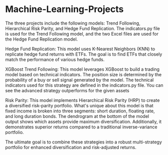# Machine-Learning-Projects
The three projects include the following models: Trend Following, Hierarchical Risk Parity, and Hedge Fund Replication. The indicators.py file is used for the Trend Following model, and the two Excel files are used for the Hedge Fund Replication model.

Hedge Fund Replication: This model uses K-Nearest Neighbors (KNN) to replicate hedge fund returns with ETFs. The goal is to find ETFs that closely match the performance of various hedge funds.

XGBoost Trend Following: This model leverages XGBoost to build a trading model based on technical indicators. The position size is determined by the probability of a buy or sell signal generated by the model. The technical indicators used for this strategy are defined in the indicators.py file. You can see the advanced strategy outperforms for the given assets 

Risk Parity: This model implements Hierarchical Risk Parity (HRP) to create a diversified risk-parity portfolio. What's unique about this model is that fixed income is broken into three segments: short duration, floating rate, and long duration bonds. The dendrogram at the bottom of the model output shows which assets provide maximum diversification. Additionally, it demonstrates superior returns compared to a traditional inverse-variance portfolio.

The ultimate goal is to combine these strategies into a robust multi-strategy portfolio for enhanced diversification and risk-adjusted returns.
